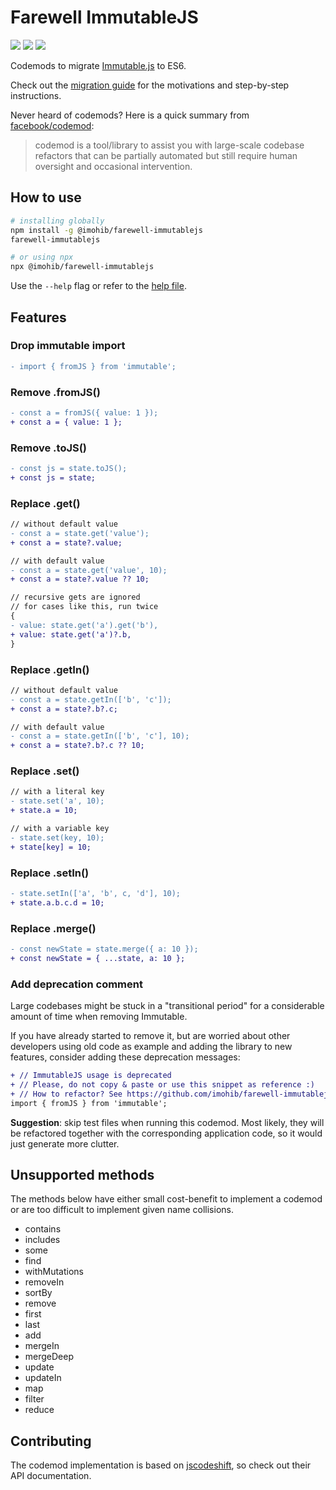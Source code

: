 # Farewell ImmutableJS

![](https://github.com/quintoandar/farewell-immutablejs/workflows/Node.js%20CI/badge.svg)
![](https://github.com/quintoandar/farewell-immutablejs/workflows/NPM%20Package/badge.svg)
![](https://github.com/quintoandar/farewell-immutablejs/workflows/Github%20Package/badge.svg)

Codemods to migrate [Immutable.js](https://github.com/immutable-js/immutable-js) to ES6.

Check out the [migration guide](MIGRATION.md) for the motivations and step-by-step instructions.

Never heard of codemods? Here is a quick summary from [facebook/codemod](https://github.com/facebook/codemod):

> codemod is a tool/library to assist you with large-scale codebase refactors that can be partially automated but still require human oversight and occasional intervention.

## How to use

```bash
# installing globally
npm install -g @imohib/farewell-immutablejs
farewell-immutablejs

# or using npx
npx @imohib/farewell-immutablejs
```

Use the `--help` flag or refer to the [help file](./src/bin/help.txt).

## Features

### Drop immutable import

```diff
- import { fromJS } from 'immutable';
```

### Remove .fromJS()

```diff
- const a = fromJS({ value: 1 });
+ const a = { value: 1 };
```

### Remove .toJS()

```diff
- const js = state.toJS();
+ const js = state;
```

### Replace .get()

```diff
// without default value
- const a = state.get('value');
+ const a = state?.value;

// with default value
- const a = state.get('value', 10);
+ const a = state?.value ?? 10;

// recursive gets are ignored
// for cases like this, run twice
{
- value: state.get('a').get('b'),
+ value: state.get('a')?.b,
}
```

### Replace .getIn()

```diff
// without default value
- const a = state.getIn(['b', 'c']);
+ const a = state?.b?.c;

// with default value
- const a = state.getIn(['b', 'c'], 10);
+ const a = state?.b?.c ?? 10;
```

### Replace .set()

```diff
// with a literal key
- state.set('a', 10);
+ state.a = 10;
```

```diff
// with a variable key
- state.set(key, 10);
+ state[key] = 10;
```

### Replace .setIn()

```diff
- state.setIn(['a', 'b', c, 'd'], 10);
+ state.a.b.c.d = 10;
```

### Replace .merge()

```diff
- const newState = state.merge({ a: 10 });
+ const newState = { ...state, a: 10 };
```

### Add deprecation comment

Large codebases might be stuck in a "transitional period" for a considerable amount of time when removing Immutable.

If you have already started to remove it, but are worried about other developers using old code as example and adding the library to new features, 
consider adding these deprecation messages:

```diff
+ // ImmutableJS usage is deprecated
+ // Please, do not copy & paste or use this snippet as reference :)
+ // How to refactor? See https://github.com/imohib/farewell-immutablejs/blob/master/MIGRATION.md
import { fromJS } from 'immutable';
```

**Suggestion**: skip test files when running this codemod. 
Most likely, they will be refactored together with the corresponding application code, so it would just generate more clutter.

## Unsupported methods

The methods below have either small cost-benefit to implement a codemod or are too difficult to implement given name collisions.

- contains
- includes
- some
- find
- withMutations
- removeIn
- sortBy
- remove
- first
- last
- add
- mergeIn
- mergeDeep
- update
- updateIn
- map
- filter
- reduce

## Contributing

The codemod implementation is based on [jscodeshift](https://github.com/facebook/jscodeshift), so check out their API documentation.
